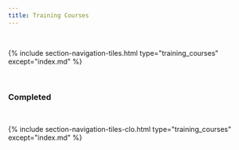 ```yaml
---
title: Training Courses
---
```


<br>

{% include section-navigation-tiles.html type="training_courses" except="index.md" %}
<!--
<h3>Upcoming</h3>


{% include section-navigation-tiles-upc.html type="training_courses" except="index.md" %}
-->
<br>
<h3>Completed</h3>
<br>

{% include section-navigation-tiles-clo.html type="training_courses" except="index.md" %}





